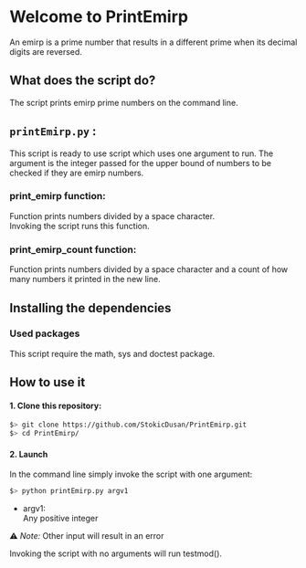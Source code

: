 # Welcome to PrintEmirp

An emirp is a prime number that results in a different prime when its decimal digits are reversed.

## What does the script do?
The script prints emirp prime numbers on the command line.

## `printEmirp.py` :
This script is ready to use script which uses one argument to run. The argument is the integer passed for the upper bound of numbers to be 
checked if they are emirp numbers.

### print_emirp function:
Function prints numbers divided by a space character.  
Invoking the script runs this function.  

### print_emirp_count function:
Function prints numbers divided by a space character and a count of how 
many numbers it printed in the new line.

## Installing the dependencies

### Used packages
This script require the math, sys and doctest package.

## How to use it
#### 1. Clone this repository:
```bash
$> git clone https://github.com/StokicDusan/PrintEmirp.git
$> cd PrintEmirp/
```
#### 2. Launch
In the command line simply invoke the script with one argument:
```zsh
$> python printEmirp.py argv1
```
* argv1:  
Any positive integer  

:warning: *Note:* Other input will result in an error


Invoking the script with no arguments will run testmod().
